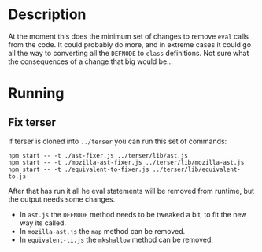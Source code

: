 
# Description
At the moment this does the minimum set of changes to remove `eval` calls from the code.
It could probably do more, and in extreme cases it could go all the way to converting all the `DEFNODE` to `class` definitions.
Not sure what the consequences of a change that big would be...

# Running

## Fix terser

If terser is cloned into `../terser` you can run this set of commands:

```
npm start -- -t ./ast-fixer.js ../terser/lib/ast.js
npm start -- -t ./mozilla-ast-fixer.js ../terser/lib/mozilla-ast.js
npm start -- -t ./equivalent-to-fixer.js ../terser/lib/equivalent-to.js
```

After that has run it all he eval statements will be removed from runtime, but the output needs some changes.

* In `ast.js` the `DEFNODE` method needs to be tweaked a bit, to fit the new way its called.
* In `mozilla-ast.js` the `map` method can be removed.
* In `equivalent-ti.js` the `mkshallow` method can be removed.

